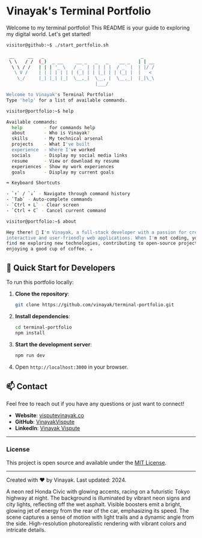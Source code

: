 # Vinayak's Terminal Portfolio

Welcome to my terminal portfolio! This README is your guide to exploring my digital world. Let's get started!

```bash
visitor@github:~$ ./start_portfolio.sh

 __     __   _                                    _    
 \ \   / /  (_)  _ __     __ _   _   _    __ _   | | __
  \ \ / /   | | | '_ \   / _` | | | | |  / _` |  | |/ /
   \ V /    | | | | | | | (_| | | |_| | | (_| |  |   < 
    \_/     |_| |_| |_|  \__,_|  \__, |  \__,_|  |_|\_\
                                 |___/                 

Welcome to Vinayak's Terminal Portfolio!
Type 'help' for a list of available commands.

visitor@portfolio:~$ help

Available commands:
  help        - for commands help
  about       - Who is Vinayak?
  skills      - My technical arsenal
  projects    - What I've built
  experience  - Where I've worked
  socials     - Display my social media links
  resume      - View or download my resume
  experiences - Show my work experiences
  goals       - Display my current goals

⌨️ Keyboard Shortcuts

- `↑` / `↓` - Navigate through command history
- `Tab` - Auto-complete commands
- `Ctrl + L` - Clear screen
- `Ctrl + C` - Cancel current command

visitor@portfolio:~$ about

Hey there! 👋 I'm Vinayak, a full-stack developer with a passion for creating 
interactive and user-friendly web applications. When I'm not coding, you can 
find me exploring new technologies, contributing to open-source projects, or 
enjoying a good cup of coffee. ☕
```

## 🔧 Quick Start for Developers

To run this portfolio locally:

1. **Clone the repository**:
    ```bash
    git clone https://github.com/vinayak/terminal-portfolio.git
    ```

2. **Install dependencies**:
    ```bash
    cd terminal-portfolio
    npm install
    ```

3. **Start the development server**:
    ```bash
    npm run dev
    ```

4. Open `http://localhost:3000` in your browser.

## 📫 Contact

Feel free to reach out if you have any questions or just want to connect!

- **Website**: [visputevinayak.co](https://visputevinayak.co)
- **GitHub**: [VinayakVispute](https://github.com/VinayakVispute)
- **LinkedIn**: [Vinayak Vispute](https://www.linkedin.com/in/vispute-vinayak/)

---

### License

This project is open source and available under the [MIT License](LICENSE).

---

Created with ❤️ by Vinayak. Last updated: 2024.


A neon red Honda Civic with glowing accents, racing on a futuristic Tokyo highway at night. The background is illuminated by vibrant neon signs and city lights, reflecting off the wet asphalt. Visible boosters emit a bright, glowing jet of energy from the rear of the car, emphasizing its speed. The scene captures a sense of motion with light trails and a dynamic angle from the side. High-resolution photorealistic rendering with vibrant colors and intricate details.